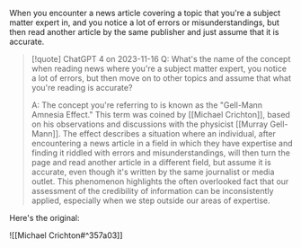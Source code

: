 When you encounter a news article covering a topic that you're a subject matter expert in, and you notice a lot of errors or misunderstandings, but then read another article by the same publisher and just assume that it is accurate.



> [!quote] ChatGPT 4 on 2023-11-16
> Q: What's the name of the concept when reading news where you're a subject matter expert, you notice a lot of errors, but then move on to other topics and assume that what you're reading is accurate?
>
> A: The concept you're referring to is known as the "Gell-Mann Amnesia Effect." This term was coined by [[Michael Crichton]], based on his observations and discussions with the physicist [[Murray Gell-Mann]]. The effect describes a situation where an individual, after encountering a news article in a field in which they have expertise and finding it riddled with errors and misunderstandings, will then turn the page and read another article in a different field, but assume it is accurate, even though it's written by the same journalist or media outlet. This phenomenon highlights the often overlooked fact that our assessment of the credibility of information can be inconsistently applied, especially when we step outside our areas of expertise.

Here's the original:

![[Michael Crichton#^357a03]]